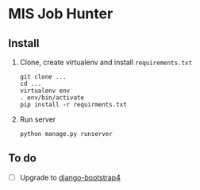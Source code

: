 # MIS Job Hunter

## Install

1. Clone, create virtualenv and install `requirements.txt`

    ``` shell
    git clone ...
    cd ...
    virtualenv env
    . env/bin/activate
    pip install -r requirments.txt
    ```

2. Run server

    ``` shell
    python manage.py runserver
    ```

## To do

* [ ] Upgrade to [django-bootstrap4](https://pypi.org/project/django-bootstrap4/)
